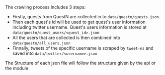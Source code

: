 The crawling process includes 3 steps:
- Firstly, quests from QuestN are collected in to `data/questn/quests.json`.
- Then each quest's id will be used to get quest's user information including twitter username. Quest's users information is stored at `data/questn/quest_users/<quest_id>.json`
- All the users that are collected is then combined into `data/questn/all_users.json`
- Finnally, tweets of the specific username is scraped by `tweet-ns` and saved into `data/twitter/<username>.json`

The Structure of each json file will follow the structure given by the api or the module